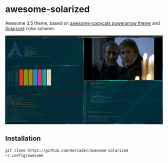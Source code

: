 awesome-solarized
=================

Awesome 3.5 theme, based on [awesome-copycats powerarrow theme](https://github.com/copycat-killer/awesome-copycats) and [Solarized](http://ethanschoonover.com/solarized) color scheme.

![screenshot](screenshot.jpg)

## Installation

    git clone https://github.com/meriadec/awesome-solarized ~/.config/awesome
